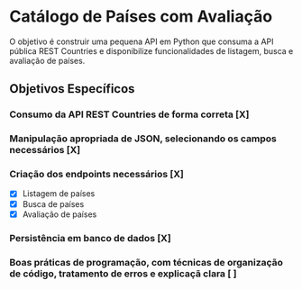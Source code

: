 # Catálogo de Países com Avaliação

O objetivo é construir uma pequena API em Python que consuma a API pública REST Countries  e disponibilize funcionalidades de listagem, busca e avaliação de países.

## Objetivos Específicos

### Consumo da API REST Countries de forma correta [X]

### Manipulação apropriada de JSON, selecionando os campos necessários [X]

### Criação dos endpoints necessários [X]
- [X] Listagem de países
- [X] Busca de países
- [X] Avaliação de países

### Persistência em banco de dados [X]

### Boas práticas de programação, com técnicas de organização de código, tratamento de erros e explicaçã clara [ ]
